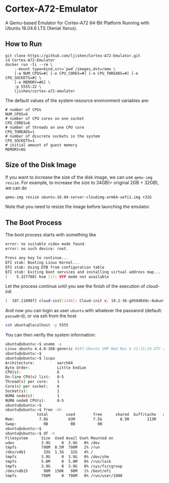 # Cortex-A72-Emulator
A Qemu-based Emulator for Cortex-A72 64-Bit Platform Running with Ubuntu 16.04.6 LTS (Xenial Xerus).


## How to Run

```
git clone https://github.com/ljishen/Cortex-A72-Emulator.git
cd Cortex-A72-Emulator
docker run -ti --rm \
    --mount type=bind,src=`pwd`/images,dst=/emu \
    [-e NUM_CPUS=#] [-e CPU_CORES=#] [-e CPU_THREADS=#] [-e CPU_SOCKETS=#] \
    [-e MEMORY=#G] \
    -p 5555:22 \
    ljishen/cortex-a72-emulator
```

The default values of the system resource environment variables are:

```
# number of CPUs
NUM_CPUS=6
# number of CPU cores on one socket
CPU_CORES=6
# number of threads on one CPU core
CPU_THREADS=1
# number of discrete sockets in the system
CPU_SOCKETS=1
# initial amount of guest memory
MEMORY=8G
```


## Size of the Disk Image

If you want to increase the size of the disk image, we can use `qemu-img resize`. For example, to increase the size to 34GB(= original 2GB + 32GB), we can do

```bash
qemu-img resize ubuntu-16.04-server-cloudimg-arm64-uefi1.img +32G
```

Note that you need to resize the image before launching the emulator.


## The Boot Process

The boot process starts with something like

```bash
error: no suitable video mode found.
error: no such device: root.

Press any key to continue...
EFI stub: Booting Linux Kernel...
EFI stub: Using DTB from configuration table
EFI stub: Exiting boot services and installing virtual address map...
[    5.327788] kvm [1]: HYP mode not available
```

Let the process continue until you see the finish of the execution of cloud-init
```bash
[  197.110907] cloud-init[1446]: Cloud-init v. 19.2-36-g059d049c-0ubuntu2~16.04.1 finished at Fri, 15 Nov 2019 05:14:37 +0000. Datasource DataSourceNoCloud [seed=/dev/vda][dsmode=net].  Up 196.72 seconds
```

And now you can login as user `ubuntu` with whatever the password (default: `passw0rd`), or via ssh from the host

```bash
ssh ubuntu@localhost -p 5555
```

You can then verify the system information:

```bash
ubuntu@ubuntu:~$ uname -a
Linux ubuntu 4.4.0-168-generic #197-Ubuntu SMP Wed Nov 6 11:15:24 UTC 2019 aarch64 aarch64 aarch64 GNU/Linux
ubuntu@ubuntu:~$
ubuntu@ubuntu:~$ lscpu
Architecture:          aarch64
Byte Order:            Little Endian
CPU(s):                6
On-line CPU(s) list:   0-5
Thread(s) per core:    1
Core(s) per socket:    6
Socket(s):             1
NUMA node(s):          1
NUMA node0 CPU(s):     0-5
ubuntu@ubuntu:~$
ubuntu@ubuntu:~$ free -mh
              total        used        free      shared  buff/cache   available
Mem:           7.8G         63M        7.5G        8.5M        213M        7.6G
Swap:            0B          0B          0B
ubuntu@ubuntu:~$
ubuntu@ubuntu:~$ df -h
Filesystem      Size  Used Avail Use% Mounted on
udev            3.9G     0  3.9G   0% /dev
tmpfs           798M  8.5M  790M   2% /run
/dev/vdb1        33G  1.3G   32G   4% /
tmpfs           3.9G     0  3.9G   0% /dev/shm
tmpfs           5.0M     0  5.0M   0% /run/lock
tmpfs           3.9G     0  3.9G   0% /sys/fs/cgroup
/dev/vdb15       98M  150K   98M   1% /boot/efi
tmpfs           798M     0  798M   0% /run/user/1000
```
